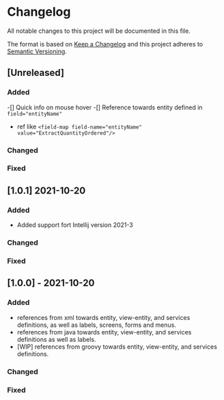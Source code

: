 # Changelog
All notable changes to this project will be documented in this file.

The format is based on [Keep a Changelog](http://keepachangelog.com/)
and this project adheres to [Semantic Versioning](http://semver.org/).

## [Unreleased]

### Added
-[] Quick info on mouse hover
-[] Reference towards entity defined in `field="entityName"`
- ref like `<field-map field-name="entityName" value="ExtractQuantityOrdered"/>`

### Changed

### Fixed

## [1.0.1] 2021-10-20

### Added
- Added support fort Intellij version 2021-3

### Changed

### Fixed

## [1.0.0] - 2021-10-20

### Added
- references from xml towards entity, view-entity, and services definitions, as well as labels, screens, forms and menus.
- references from java towards entity, view-entity, and services definitions as well as labels.
- [WIP] references from groovy towards entity, view-entity, and services definitions.

### Changed

### Fixed